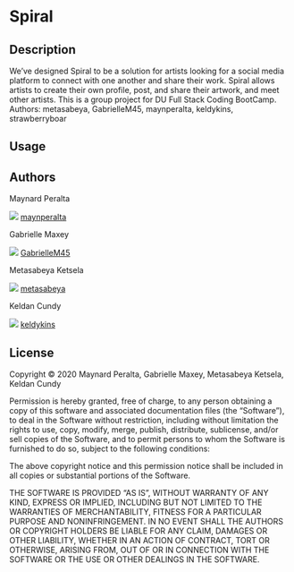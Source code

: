 # Spiral


## Description

We’ve designed Spiral to be a solution for artists looking for a social media platform to connect with one another and share their work. Spiral allows artists to create their own profile, post, and share their artwork, and meet other artists. This is a group project for DU Full Stack Coding BootCamp. Authors: metasabeya, GabrielleM45, maynperalta, keldykins, strawberryboar

## Usage



## Authors

Maynard Peralta

![](http://i.imgur.com/9I6NRUm.png)
[maynperalta](http://github.com/maynperalta)

Gabrielle Maxey

![](http://i.imgur.com/9I6NRUm.png)
[GabrielleM45](http://github.com/GabrielleM45)

Metasabeya Ketsela

![](http://i.imgur.com/9I6NRUm.png)
[metasabeya](http://github.com/metasabeya)

Keldan Cundy

![](http://i.imgur.com/9I6NRUm.png)
[keldykins](http://github.com/keldykins)

## License
  
Copyright © 2020 Maynard Peralta, Gabrielle Maxey, Metasabeya Ketsela, Keldan Cundy

Permission is hereby granted, free of charge, to any person obtaining a copy of this software and associated documentation files (the “Software”), to deal in the Software without restriction, including without limitation the rights to use, copy, modify, merge, publish, distribute, sublicense, and/or sell copies of the Software, and to permit persons to whom the Software is furnished to do so, subject to the following conditions:

The above copyright notice and this permission notice shall be included in all copies or substantial portions of the Software.

THE SOFTWARE IS PROVIDED “AS IS”, WITHOUT WARRANTY OF ANY KIND, EXPRESS OR IMPLIED, INCLUDING BUT NOT LIMITED TO THE WARRANTIES OF MERCHANTABILITY, FITNESS FOR A PARTICULAR PURPOSE AND NONINFRINGEMENT. IN NO EVENT SHALL THE AUTHORS OR COPYRIGHT HOLDERS BE LIABLE FOR ANY CLAIM, DAMAGES OR OTHER LIABILITY, WHETHER IN AN ACTION OF CONTRACT, TORT OR OTHERWISE, ARISING FROM, OUT OF OR IN CONNECTION WITH THE SOFTWARE OR THE USE OR OTHER DEALINGS IN THE SOFTWARE.
